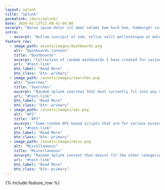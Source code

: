 ```yaml
---
layout: splash
title: "Splunk"
permalink: /docs/splunk/
date: 2016-03-23T11:48:41-04:00
excerpt: "Bacon ipsum dolor sit amet salami ham hock ham, hamburger corned beef short ribs kielbasa biltong t-bone drumstick tri-tip tail sirloin pork chop."
intro: 
  - excerpt: 'Nullam suscipit et nam, tellus velit pellentesque at malesuada, enim eaque. Quis nulla, netus tempor in diam gravida tincidunt, *proin faucibus* voluptate felis id sollicitudin. Centered with `type="center"`'
feature_row:
  - image_path: assets/images/dashboards.png
    alt: "Dashboards content"
    title: "Dashboards"
    excerpt: "Collection of random dashboards I have created for various purposes"
    url: "#test-link"
    btn_label: "Read More"
    btn_class: "btn--primary"
  - image_path: /assets/images/searches.png
    alt: "Searches"
    title: "Searches"
    excerpt: "Random Splunk searches that dont currently fit into any of the dashboards"
    url: "#test-link"
    btn_label: "Read More"
    btn_class: "btn--primary"
  - image_path: /assets/images/api.png
    alt: "API"
    title: "API"
    excerpt: "Some random API based scripts that are for various purposes"
    url: "#test-link"
    btn_label: "Read More"
    btn_class: "btn--primary"
  - image_path: /assets/images/misc.png
    alt: "Miscellaneous"
    title: "Miscellaneous"
    excerpt: "Random Splunk content that doesnt fit the other categories"
    url: "#test-link"
    btn_label: "Read More"
    btn_class: "btn--primary"
---
```


{% include feature_row %}
